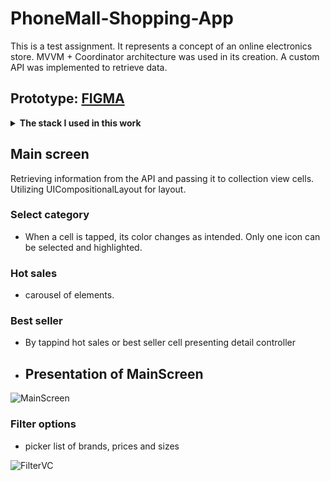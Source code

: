 # PhoneMall-Shopping-App

This is a test assignment. It represents a concept of an online electronics store. MVVM + Coordinator architecture was used in its creation. A custom API was implemented to retrieve data.

## Prototype:  [FIGMA](https://www.figma.com/file/KqZcU5m3GMxAHwgFkvCONz/ECOMMERCE?node-id=2%3A845)
<details>
  <summary><b>The stack I used in this work</b></summary>

1. **Programming Language:**
   - Swift.
2. **Frameworks and Libraries:**
   - UIKit.
   - Foundation.
   - CompositionalLayout
   - UserDefaults

3. **Architectural Pattern:**
   - MVVM (Model-View-ViewModel).

4. **User Interface:**
   - Programmatically.
     
5.  **Data Handling:**
   - Working with RESTful API.
   - Knowledge of data formats (JSON).

7. **Testing:**
   - Unit testing (XCTest) - In process.

8. **Development Tools:**
   - Xcode.
   - Interface Builder.
   - Git.

9. **Working with Third-Party Libraries and Dependencies:**
    - CocoaPods.
    - Swift Package Manager.
    </details>

## Main screen
Retrieving information from the API and passing it to collection view cells. Utilizing UICompositionalLayout for layout.

### Select category
* When a cell is tapped, its color changes as intended. Only one icon can be selected and highlighted.
### Hot sales 
* carousel of elements.
### Best seller 
* By tappind hot sales or best seller cell presenting detail controller

* ## Presentation of MainScreen

![MainScreen](https://github.com/semaDilthey/PhoneMall-Shopping-App/assets/128741166/e8a633a5-39d2-4573-863a-5d27fdcf7e39)

### Filter options

* picker list of brands, prices and sizes

![FilterVC](https://github.com/semaDilthey/PhoneMall-Shopping-App/assets/128741166/46b2cfb7-670e-4046-ba7b-e829ff6e3bf1)

